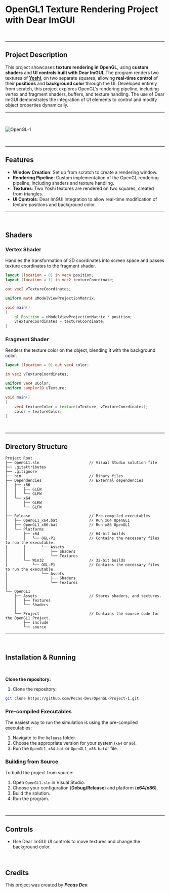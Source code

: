 # OpenGL1 Texture Rendering Project with Dear ImGUI

 <br>

---

## Project Description

This project showcases **texture rendering in OpenGL**, using **custom shaders** and **UI controls built with Dear ImGUI**. The program renders two textures of [**Yoshi**](https://play.nintendo.com/themes/friends/yoshi/), on two separate squares, allowing **real-time control** of their **positions** and **background color** through the UI. Developed entirely from scratch, this project explores OpenGL’s rendering pipeline, including vertex and fragment shaders, buffers, and texture handling. The use of Dear ImGUI demonstrates the integration of UI elements to control and modify object properties dynamically.

---

 <br>

![OpenGL-1](https://github.com/user-attachments/assets/cbee46eb-4128-4784-a489-d52392538533)

 <br>
 
--------------------------------

## Features

- **Window Creation**: Set up from scratch to create a rendering window.
- **Rendering Pipeline**: Custom implementation of the OpenGL rendering pipeline, including shaders and texture handling.
- **Textures**: Two Yoshi textures are rendered on two squares, created from triangles.
- **UI Controls**: Dear ImGUI integration to allow real-time modification of texture positions and background color.

---

 <br>

## Shaders

### Vertex Shader

Handles the transformation of 3D coordinates into screen space and passes texture coordinates to the fragment shader.

```glsl
layout (location = 0) in vec4 position;
layout (location = 1) in vec2 textureCoordinate;

out vec2 vTextureCoordinates;

uniform mat4 uModelViewProjectionMatrix;

void main()
{
    gl_Position = uModelViewProjectionMatrix * position;
    vTextureCoordinates = textureCoordinate;
}
```

### Fragment Shader

Renders the texture color on the object, blending it with the background color.

```glsl
layout (location = 0) out vec4 color;

in vec2 vTextureCoordinates;

uniform vec4 uColor;
uniform sampler2D uTexture;

void main()
{
    vec4 textureColor = texture(uTexture, vTextureCoordinates);
    color = textureColor;
}
```

 <br>

---

## Directory Structure

```
Project Root
├── OpenGL1.sln                      // Visual Studio solution file
├── .gitattributes
├── .gitignore
├── bin                              // Binary files
├── Dependencies                     // External dependencies
│   ├── x86
│   │   ├── GLEW
│   │   └── GLFW
│   └── x64
│       ├── GLEW
│       └── GLFW
│
├── Release                          // Pre-compiled executables
│   ├── OpenGL1_x64.bat              // Run x64 OpenGL1
│   ├── OpenGL1_x86.bat              // Run x86 OpenGL1
│   └── Platforms
│       ├── x64                      // 64-bit builds
│       │   └── OGL-P1               // Contains the necessary files to run the executable.
│       │       └── Assets
│       │           ├── Shaders
│       │           └── Textures
│       └── Win32                    // 32-bit builds
│           └── OGL-P1               // Contains the necessary files to run the executable.
│               └── Assets
│                   ├── Shaders
│                   └── Textures
│
└── OpenGL1
    ├── Assets                       // Stores shaders, and textures.
    │   ├── Textures
    │   └── Shaders
    │
    └── Project                      // Contains the source code for the OpenGL1 Project.
        ├── include
        └── source
```

---

<br>

## Installation & Running

<br>

**Clone the repository:**

1. Clone the repository:

```bash
git clone https://github.com/Pecas-Dev/OpenGL-Project-1.git
```

### Pre-compiled Executables

The easiest way to run the simulation is using the pre-compiled executables:

1. Navigate to the `Release` folder.
2. Choose the appropriate version for your system (`x64` or `86`).
3. Run the `OpenGL1_x64.bat` or `OpenGL1_x86.bat`or file.

### Building from Source

To build the project from source:

1. Open `OpenGL1.sln` in Visual Studio.
2. Choose your configuration (**Debug/Release**) and platform (**x64/x86**).
3. Build the solution.
4. Run the program.

<br>

---

## Controls

- Use Dear ImGUI UI controls to move textures and change the background color.

<br>

## Credits

This project was created by _**Pecas Dev**_.
